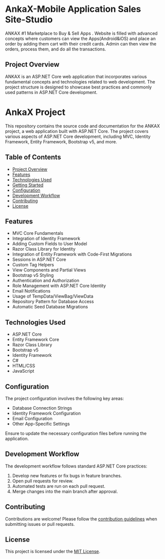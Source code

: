 # AnkaX-Mobile Application Sales Site-Studio

ANKAX  #1 Marketplace to Buy & Sell Apps . 
Website is filled with advanced concepts where customers can view the Apps(Android&iOS) and place an order by adding them cart with their credit cards. Admin can then view the orders, process them, and do all the transactions.

## Project Overview
ANKAX is an ASP.NET Core web application that incorporates various fundamental concepts and technologies related to web development. The project structure is designed to showcase best practices and commonly used patterns in ASP.NET Core development.

# AnkaX Project

This repository contains the source code and documentation for the ANKAX project, a web application built with ASP.NET Core. The project covers various aspects of ASP.NET Core development, including MVC, Identity Framework, Entity Framework, Bootstrap v5, and more.

## Table of Contents

- [Project Overview](#project-overview)
- [Features](#features)
- [Technologies Used](#technologies-used)
- [Getting Started](#getting-started)
- [Configuration](#configuration)
- [Development Workflow](#development-workflow)
- [Contributing](#contributing)
- [License](#license)

## Features

- MVC Core Fundamentals
- Integration of Identity Framework
- Adding Custom Fields to User Model
- Razor Class Library for Identity
- Integration of Entity Framework with Code-First Migrations
- Sessions in ASP.NET Core
- Custom Tag Helpers
- View Components and Partial Views
- Bootstrap v5 Styling
- Authentication and Authorization
- Role Management with ASP.NET Core Identity
- Email Notifications
- Usage of TempData/ViewBag/ViewData
- Repository Pattern for Database Access
- Automatic Seed Database Migrations

## Technologies Used

- ASP.NET Core
- Entity Framework Core
- Razor Class Library
- Bootstrap v5
- Identity Framework
- C#
- HTML/CSS
- JavaScript

## Configuration

The project configuration involves the following key areas:

- Database Connection Strings
- Identity Framework Configuration
- Email Configuration
- Other App-Specific Settings

Ensure to update the necessary configuration files before running the application.

## Development Workflow

The development workflow follows standard ASP.NET Core practices:

1. Develop new features or fix bugs in feature branches.
2. Open pull requests for review.
3. Automated tests are run on each pull request.
4. Merge changes into the main branch after approval.

## Contributing

Contributions are welcome! Please follow the [contribution guidelines](CONTRIBUTING.md) when submitting issues or pull requests.

## License

This project is licensed under the [MIT License](LICENSE).


